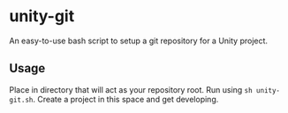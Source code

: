 # unity-git
An easy-to-use bash script to setup a git repository for a Unity project.

## Usage
Place in directory that will act as your repository root. Run using `sh unity-git.sh`. Create a project in this space and get developing.
